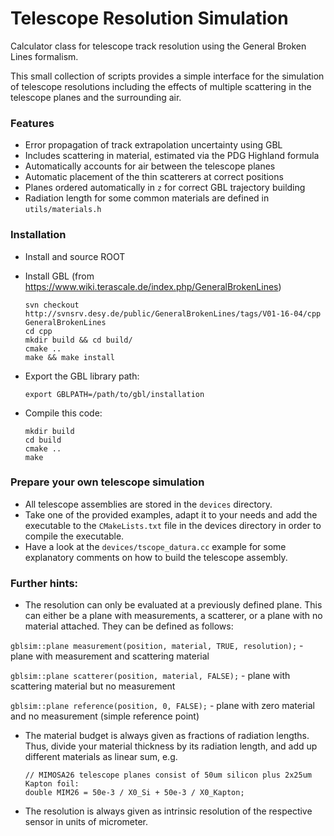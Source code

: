 Telescope Resolution Simulation
=====

Calculator class for telescope track resolution using the General Broken Lines formalism.

This small collection of scripts provides a simple interface for the simulation of telescope resolutions including the effects of multiple scattering in the telescope planes and the surrounding air.


### Features

* Error propagation of track extrapolation uncertainty using GBL
* Includes scattering in material, estimated via the PDG Highland formula
* Automatically accounts for air between the telescope planes
* Automatic placement of the thin scatterers at correct positions
* Planes ordered automatically in `z` for correct GBL trajectory building
* Radiation length for some common materials are defined in `utils/materials.h`


### Installation

* Install and source ROOT
* Install GBL
  (from https://www.wiki.terascale.de/index.php/GeneralBrokenLines)

  ```
  svn checkout http://svnsrv.desy.de/public/GeneralBrokenLines/tags/V01-16-04/cpp GeneralBrokenLines
  cd cpp
  mkdir build && cd build/
  cmake ..
  make && make install
  ```

* Export the GBL library path:
  ```
  export GBLPATH=/path/to/gbl/installation
  ```
  
* Compile this code:

  ```
  mkdir build
  cd build
  cmake ..
  make
  ```

### Prepare your own telescope simulation

* All telescope assemblies are stored in the `devices` directory.
* Take one of the provided examples, adapt it to your needs and add the executable to the `CMakeLists.txt` file in the devices directory in order to compile the executable.
* Have a look at the `devices/tscope_datura.cc` example for some explanatory comments on how to build the telescope assembly.

### Further hints:

* The resolution can only be evaluated at a previously defined plane. This can either be a plane with measurements, a scatterer, or a plane with no material attached. They can be defined as follows:

`gblsim::plane measurement(position, material, TRUE, resolution);` - plane with measurement and scattering material

`gblsim::plane scatterer(position, material, FALSE);` - plane with scattering material but no measurement

`gblsim::plane reference(position, 0, FALSE);` - plane with zero material and no measurement (simple reference point)


* The material budget is always given as fractions of radiation lengths. Thus, divide your material thickness by its radiation length, and add up different materials as linear sum, e.g.

  ```
  // MIMOSA26 telescope planes consist of 50um silicon plus 2x25um Kapton foil:
  double MIM26 = 50e-3 / X0_Si + 50e-3 / X0_Kapton;
  ```

* The resolution is always given as intrinsic resolution of the respective sensor in units of micrometer.
